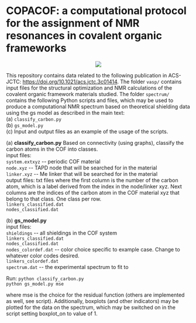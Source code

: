 # COPACOF: a computational protocol for the assignment of NMR resonances in covalent organic frameworks
<p align="center">
<img align="center" src="https://github.ugent.be/storage/user/1787/files/8b99b1c2-32bb-4f30-91d6-6dd24da78548">  
</p>

This repository contains data related to the following publication in ACS-JCTC: <https://doi.org/10.1021/acs.jctc.3c01414>. The folder `vasp/` contains input files for the structural optimization and NMR calculations of the covalent organic framework materials studied. The folder `spectrum/` contains the following Python scripts and files, which may be used to produce a computational NMR spectrum based on theoretical shielding data using the gs model as described in the main text:  
  (a) `classify_carbon.py`  
  (b) `gs_model.py`  
  (c) Input and output files as an example of the usage of the scripts.  

(a) **classify_carbon.py** Based on connectivity (using graphs), classify the carbon atoms in the COF into classes.  
    input files:  
      `system.extxyz`  --  periodic COF material  
      `node.xyz` -- TAPD node that will be searched for in the material  
      `linker.xyz` -- Me linker that will be searched for in the material  
    output files: txt files where the first column is the number of the carbon atom, which is a label derived from the index in the node/linker xyz. Next columns are the indices of the carbon atom in the COF material xyz that belong to that class. One class per row.  
      `linkers_classified.dat`  
      `nodes_classified.dat`  
      
 (b) **gs_model.py**  
    input files:  
      `shieldings` -- all shieldings in the COF system  
      `linkers_classified.dat`  
      `nodes_classified.dat`  
      `nodes_colordef.dat` -- color choice specific to example case. Change to whatever color codes desired.  
      `linkers_colordef.dat`  
      `spectrum.dat` -- the experimental spectrum to fit to  

Run: 
`python classify_carbon.py`  
`python gs_model.py mse`  

where mse is the choice for the residual function (others are implemented as well, see script). Additionally, boxplots (and other indicators) may be plotted for the data on the spectrum, which may be switched on in the script setting boxplot_on to value of 1.  

